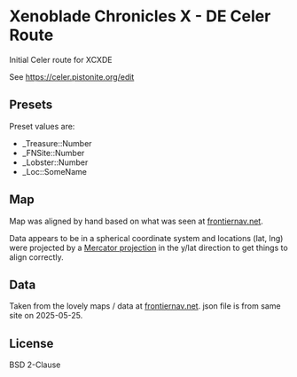 Xenoblade Chronicles X - DE Celer Route
=======================================

Initial Celer route for XCXDE

See https://celer.pistonite.org/edit

Presets
-------
Preset values are:
- _Treasure::Number
- _FNSite::Number
- _Lobster::Number
- _Loc::SomeName

Map
---
Map was aligned by hand based on what was seen at [frontiernav.net](https://frontiernav.net/wiki/xenoblade-chronicles-x/visualisations/maps).

Data appears to be in a spherical coordinate system and locations (lat, lng) were 
projected by a [Mercator projection](https://en.wikipedia.org/wiki/Mercator_projection) in the y/lat direction to 
get things to align correctly.

Data
----
Taken from the lovely maps / data at [frontiernav.net](https://frontiernav.net/wiki/xenoblade-chronicles-x/visualisations/maps).  json file is from same site on 2025-05-25.

License
-------
BSD 2-Clause
